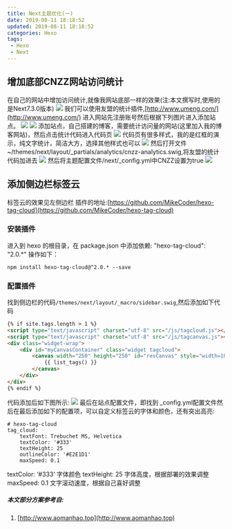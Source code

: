 ```yaml
---
title: Next主题优化(一)
date: 2019-08-11 18:18:52
updated: 2019-08-11 18:18:52
categories: Hexo
tags: 
 - Hexo
 - Next
---
```


## 增加底部CNZZ网站访问统计
在自己的网站中增加访问统计,就像我网站底部一样的效果(注:本文撰写时,使用的是Next7.3.0版本)
![](http://mainimage.hi996.com/1565520322384.jpg)
我们可以使用友盟的统计插件,[http://www.umeng.com/](http://www.umeng.com/)
进入网站先注册账号然后根据下列图片进入添加站点。
![](http://mainimage.hi996.com/20190811205836.png)
![](http://mainimage.hi996.com/20190811205928.png)
添加站点，自己搭建的博客，需要统计访问量的网站(这里加入我的博客网站)，然后点击统计代码进入代码页
![](http://mainimage.hi996.com/1565528661814.jpg)
代码页有很多样式，我的是红框的演示，纯文字统计，简洁大方，选择其他样式也可以
![](http://mainimage.hi996.com/1565528815919.jpg)
然后打开文件~/themes/next/layout/_partials/analytics/cnzz-analytics.swig,将友盟的统计代码加进去
![](http://mainimage.hi996.com/1565529138559.jpg)
然后将主题配置文件/next/_config.yml中CNZZ设置为true
![](http://mainimage.hi996.com/1565531405497.jpg)

## 添加侧边栏标签云
标签云的效果见左侧边栏
插件的地址:[https://github.com/MikeCoder/hexo-tag-cloud](https://github.com/MikeCoder/hexo-tag-cloud)
### 安装插件
进入到 hexo 的根目录，在 package.json 中添加依赖: "hexo-tag-cloud": "2.0.*" 操作如下：
``` vim
npm install hexo-tag-cloud@^2.0.* --save
```
### 配置插件
找到侧边栏的代码` /themes/next/layout/_macro/sidebar.swig `,然后添加如下代码
``` html
{% if site.tags.length > 1 %}
<script type="text/javascript" charset="utf-8" src="/js/tagcloud.js"></script>
<script type="text/javascript" charset="utf-8" src="/js/tagcanvas.js"></script>
<div class="widget-wrap">
    <div id="myCanvasContainer" class="widget tagcloud">
        <canvas width="250" height="250" id="resCanvas" style="width=100%">
            {{ list_tags() }}
        </canvas>
    </div>
</div>
{% endif %}
```
代码添加后如下图所示:
![](http://mainimage.hi996.com/1565530763464.jpg)
最后在站点配置文件，即找到 _config.yml配置文件然后在最后添加如下的配置项，可以自定义标签云的字体和颜色，还有突出高亮:
```
# hexo-tag-cloud
tag_cloud:
    textFont: Trebuchet MS, Helvetica
    textColor: '#333'
    textHeight: 25
    outlineColor: '#E2E1D1'
    maxSpeed: 0.1
```
textColor: ‘#333’ 字体颜色
textHeight: 25 字体高度，根据部署的效果调整
maxSpeed: 0.1 文字滚动速度，根据自己喜好调整

##### 本文部分方案参考自:
1. [http://www.aomanhao.top](http://www.aomanhao.top)






